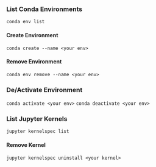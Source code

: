 ### List Conda Environments
`conda env list`

#### Create Environment
`conda create --name <your env>`

#### Remove Environment
`conda env remove --name <your env>`

### De/Activate Environment
`conda activate <your env>`
`conda deactivate <your env>`
### List Jupyter Kernels
`jupyter kernelspec list`

#### Remove Kernel
`jupyter kernelspec uninstall <your kernel>`
